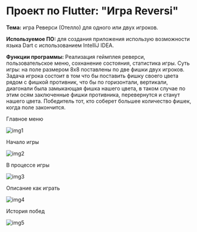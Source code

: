 Проект по Flutter: "Игра Reversi"
==========================================
**Тема:** игра Реверси (Отелло) для одного или двух игроков.

**Используемое ПО:** для создания приложения использую возможности языка Dart с использованием IntelliJ IDEA.

**Функции программы:** Реализация геймплея реверси, пользовательское меню, сохнанение состояния, статистика игры. Суть игры: на поле размером 8x8 поставлены по две фишки двух игроков. Задача игрока состоит в том что бы поставить фишку своего цвета рядом с фишкой противник, что бы по горизонтали, вертикали, диагонали была замыкающая фишка нашего цвета, в таком случае по этим осям заключенные фишки противника, перевернутся и станут нашего цвета. Победитель тот, кто соберет большее количество фишек, когда поле закончится. 

Главное меню

![img1](https://github.com/KateSema2000/FlutterGameReversi/blob/master/images/photo_1.jpg)

Начало игры

![img2](https://github.com/KateSema2000/FlutterGameReversi/blob/master/images/photo_2.jpg)

В процессе игры

![img3](https://github.com/KateSema2000/FlutterGameReversi/blob/master/images/photo_3.jpg)

Описание как играть

![img4](https://github.com/KateSema2000/FlutterGameReversi/blob/master/images/photo_4.jpg)

История побед

![img5](https://github.com/KateSema2000/FlutterGameReversi/blob/master/images/photo_5.jpg)
